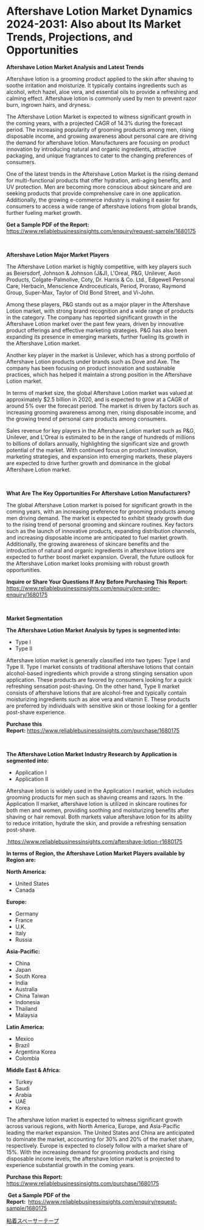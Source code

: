 <p><h1>Aftershave Lotion Market Dynamics 2024-2031: Also about Its Market Trends, Projections, and Opportunities</h1></p><p><strong>Aftershave Lotion Market Analysis and Latest Trends</strong></p>
<p><p>Aftershave lotion is a grooming product applied to the skin after shaving to soothe irritation and moisturize. It typically contains ingredients such as alcohol, witch hazel, aloe vera, and essential oils to provide a refreshing and calming effect. Aftershave lotion is commonly used by men to prevent razor burn, ingrown hairs, and dryness.</p><p>The Aftershave Lotion Market is expected to witness significant growth in the coming years, with a projected CAGR of 14.3% during the forecast period. The increasing popularity of grooming products among men, rising disposable income, and growing awareness about personal care are driving the demand for aftershave lotion. Manufacturers are focusing on product innovation by introducing natural and organic ingredients, attractive packaging, and unique fragrances to cater to the changing preferences of consumers.</p><p>One of the latest trends in the Aftershave Lotion Market is the rising demand for multi-functional products that offer hydration, anti-aging benefits, and UV protection. Men are becoming more conscious about skincare and are seeking products that provide comprehensive care in one application. Additionally, the growing e-commerce industry is making it easier for consumers to access a wide range of aftershave lotions from global brands, further fueling market growth.</p></p>
<p><strong>Get a Sample PDF of the Report:&nbsp;</strong> <a href="https://www.reliablebusinessinsights.com/enquiry/request-sample/1680175">https://www.reliablebusinessinsights.com/enquiry/request-sample/1680175</a></p>
<p>&nbsp;</p>
<p><strong>Aftershave Lotion Major Market Players</strong></p>
<p><p>The Aftershave Lotion market is highly competitive, with key players such as Beiersdorf, Johnson & Johnson (J&J), L'Oreal, P&G, Unilever, Avon Products, Colgate-Palmolive, Coty, Dr. Harris & Co. Ltd., Edgewell Personal Care, Herbacin, Menscience Androceuticals, Period, Proraso, Raymond Group, Super-Max, Taylor of Old Bond Street, and Vi-John.</p><p>Among these players, P&G stands out as a major player in the Aftershave Lotion market, with strong brand recognition and a wide range of products in the category. The company has reported significant growth in the Aftershave Lotion market over the past few years, driven by innovative product offerings and effective marketing strategies. P&G has also been expanding its presence in emerging markets, further fueling its growth in the Aftershave Lotion market.</p><p>Another key player in the market is Unilever, which has a strong portfolio of Aftershave Lotion products under brands such as Dove and Axe. The company has been focusing on product innovation and sustainable practices, which has helped it maintain a strong position in the Aftershave Lotion market.</p><p>In terms of market size, the global Aftershave Lotion market was valued at approximately $2.5 billion in 2020, and is expected to grow at a CAGR of around 5% over the forecast period. The market is driven by factors such as increasing grooming awareness among men, rising disposable income, and the growing trend of personal care products among consumers.</p><p>Sales revenue for key players in the Aftershave Lotion market such as P&G, Unilever, and L'Oreal is estimated to be in the range of hundreds of millions to billions of dollars annually, highlighting the significant size and growth potential of the market. With continued focus on product innovation, marketing strategies, and expansion into emerging markets, these players are expected to drive further growth and dominance in the global Aftershave Lotion market.</p></p>
<p>&nbsp;</p>
<p><strong>What Are The Key Opportunities For Aftershave Lotion Manufacturers?</strong></p>
<p><p>The global Aftershave Lotion market is poised for significant growth in the coming years, with an increasing preference for grooming products among men driving demand. The market is expected to exhibit steady growth due to the rising trend of personal grooming and skincare routines. Key factors such as the launch of innovative products, expanding distribution channels, and increasing disposable income are anticipated to fuel market growth. Additionally, the growing awareness of skincare benefits and the introduction of natural and organic ingredients in aftershave lotions are expected to further boost market expansion. Overall, the future outlook for the Aftershave Lotion market looks promising with robust growth opportunities.</p></p>
<p><strong>Inquire or Share Your Questions If Any Before Purchasing This Report:</strong> <a href="https://www.reliablebusinessinsights.com/enquiry/pre-order-enquiry/1680175">https://www.reliablebusinessinsights.com/enquiry/pre-order-enquiry/1680175</a></p>
<p>&nbsp;</p>
<p><strong>Market Segmentation</strong></p>
<p><strong>The Aftershave Lotion Market Analysis by types is segmented into:</strong></p>
<p><ul><li>Type I</li><li>Type II</li></ul></p>
<p><p>Aftershave lotion market is generally classified into two types: Type I and Type II. Type I market consists of traditional aftershave lotions that contain alcohol-based ingredients which provide a strong stinging sensation upon application. These products are favored by consumers looking for a quick refreshing sensation post-shaving. On the other hand, Type II market consists of aftershave lotions that are alcohol-free and typically contain moisturizing ingredients such as aloe vera and vitamin E. These products are preferred by individuals with sensitive skin or those looking for a gentler post-shave experience.</p></p>
<p><strong>Purchase this Report:&nbsp;</strong><a href="https://www.reliablebusinessinsights.com/purchase/1680175">https://www.reliablebusinessinsights.com/purchase/1680175</a></p>
<p>&nbsp;</p>
<p><strong>The Aftershave Lotion Market Industry Research by Application is segmented into:</strong></p>
<p><ul><li>Application I</li><li>Application II</li></ul></p>
<p><p>Aftershave lotion is widely used in the Application I market, which includes grooming products for men such as shaving creams and razors. In the Application II market, aftershave lotion is utilized in skincare routines for both men and women, providing soothing and moisturizing benefits after shaving or hair removal. Both markets value aftershave lotion for its ability to reduce irritation, hydrate the skin, and provide a refreshing sensation post-shave.</p></p>
<p><a href="https://www.reliablebusinessinsights.com/aftershave-lotion-r1680175">&nbsp;https://www.reliablebusinessinsights.com/aftershave-lotion-r1680175</a></p>
<p><strong>In terms of Region, the Aftershave Lotion Market Players available by Region are:</strong></p>
<p>
    <p> <strong> North America: </strong>
        <ul>
            <li>United States</li>
            <li>Canada</li>
        </ul>
        </p> 
    <p> <strong> Europe: </strong>
        <ul>
            <li>Germany</li>
            <li>France</li>
            <li>U.K.</li>
            <li>Italy</li>
            <li>Russia</li>
        </ul>
        </p> 
    <p> <strong> Asia-Pacific: </strong>
        <ul>
            <li>China</li>
            <li>Japan</li>
            <li>South Korea</li>
            <li>India</li>
            <li>Australia</li>
            <li>China Taiwan</li>
            <li>Indonesia</li>
            <li>Thailand</li>
            <li>Malaysia</li>
        </ul>
        </p> 
    <p> <strong> Latin America: </strong>
        <ul>
            <li>Mexico</li>
            <li>Brazil</li>
            <li>Argentina Korea</li>
            <li>Colombia</li>
        </ul>
        </p> 
    <p> <strong> Middle East & Africa: </strong>
        <ul>
            <li>Turkey</li>
            <li>Saudi</li>
            <li>Arabia</li>
            <li>UAE</li>
            <li>Korea</li>
        </ul>
    </p>
    </p>
<p><p>The aftershave lotion market is expected to witness significant growth across various regions, with North America, Europe, and Asia-Pacific leading the market expansion. The United States and China are anticipated to dominate the market, accounting for 30% and 20% of the market share, respectively. Europe is expected to closely follow with a market share of 15%. With the increasing demand for grooming products and rising disposable income levels, the aftershave lotion market is projected to experience substantial growth in the coming years.</p></p>
<p><strong>Purchase this Report: </strong><a href="https://www.reliablebusinessinsights.com/purchase/1680175">https://www.reliablebusinessinsights.com/purchase/1680175</a></p>
<p>&nbsp;<strong>Get a Sample PDF of the Report:&nbsp;&nbsp;</strong><a href="https://www.reliablebusinessinsights.com/enquiry/request-sample/1680175">https://www.reliablebusinessinsights.com/enquiry/request-sample/1680175</a></p>
<p><strong></strong></p>
<p><p><a href="https://github.com/Fatimaklein1/Market-Research-Report-List-1/blob/main/2036677108224.md">粘着スペーサーテープ</a></p></p>